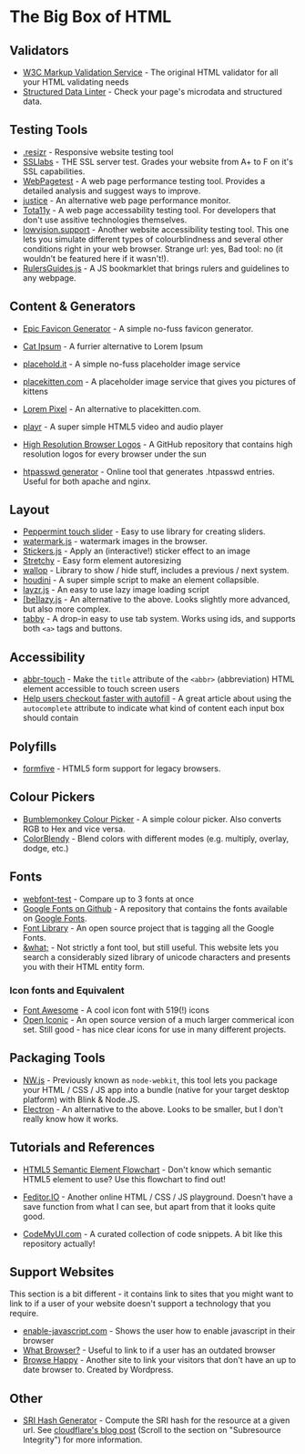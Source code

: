 # The Big Box of HTML

## Validators
 - [W3C Markup Validation Service](https://validator.w3.org/) - The original HTML validator for all your HTML validating needs
 - [Structured Data Linter](http://linter.structured-data.org/) - Check your page's microdata and structured data.

## Testing Tools
 - [.resizr](http://resizr.co/) - Responsive website testing tool
 - [SSLlabs](https://www.ssllabs.com/ssltest/) - THE SSL server test. Grades your website from A+ to F on it's SSL capabilities.
 - [WebPagetest](http://www.webpagetest.org/) - A web page performance testing tool. Provides a detailed analysis and suggest ways to improve.
 - [justice](http://okor.github.io/justice/) - An alternative web page performance monitor.
 - [Tota11y](http://khan.github.io/tota11y/) - A web page accessability testing tool. For developers that don't use assitive technologies themselves.
 - [lowvision.support](http://lowvision.support/) - Another website accessibility testing tool. This one lets you simulate different types of colourblindness and several other conditions right in your web browser. Strange url: yes, Bad tool: no (it wouldn't be featured here if it wasn't!).
 - [RulersGuides.js](http://mark-rolich.github.io/RulersGuides.js/) - A JS bookmarklet that brings rulers and guidelines to any webpage.

## Content & Generators
 - [Epic Favicon Generator](https://epicfavicongenerator.com/) - A simple no-fuss favicon generator.
 - [Cat Ipsum](http://catipsum.com/) - A furrier alternative to Lorem Ipsum
 - [placehold.it](https://placehold.it/) - A simple no-fuss placeholder image service
 - [placekitten.com](http://placekitten.com/) - A placeholder image service that gives you pictures of kittens
 - [Lorem Pixel](http://lorempixel.com/) - An alternative to placekitten.com.
 - [playr](http://plyr.io/) - A super simple HTML5 video and audio player

 - [High Resolution Browser Logos](https://github.com/alrra/browser-logos#high-resolution-browser-logos) - A GitHub repository that contains high resolution logos for every browser under the sun

 - [htpasswd generator](http://aspirine.org/htpasswd_en.html) - Online tool that generates .htpasswd entries. Useful for both apache and nginx.

## Layout
 - [Peppermint touch slider](http://wd.dizaina.net/en/scripts/peppermint/) - Easy to use library for creating sliders.
 - [watermark.js](http://brianium.github.io/watermarkjs/) - watermark images in the browser.
 - [Stickers.js](http://stickerjs.cmiscm.com/) - Apply an (interactive!) sticker effect to an image
 - [Stretchy](http://leaverou.github.io/stretchy/) - Easy form element autoresizing
 - [wallop](http://pedroduarte.me/wallop/) - Library to show / hide stuff, includes a previous / next system.
 - [houdini](https://github.com/cferdinandi/houdini/) - A super simple script to make an element collapsible.
 - [layzr.js](http://callmecavs.github.io/layzr.js/) - An easy to use lazy image loading script
 - [[be]lazy.js](http://dinbror.dk/blazy/) - An alternative to the above. Looks slightly more advanced, but also more complex.
 - [tabby](https://github.com/cferdinandi/tabby/) - A drop-in easy to use tab system. Works using ids, and supports both `<a>` tags and buttons.

## Accessibility
 - [abbr-touch](https://github.com/Tyriar/abbr-touch) - Make the `title` attribute of the `<abbr>` (abbreviation) HTML element accessible to touch screen users
 - [Help users checkout faster with autofill](http://updates.html5rocks.com/2015/06/checkout-faster-with-Autofill) - A great article about using the `autocomplete` attribute to indicate what kind of content each input box should contain

## Polyfills
 - [formfive](http://etiennetalbot.github.io/formFive/) - HTML5 form support for legacy browsers.

## Colour Pickers
 - [Bumblemonkey Colour Picker](http://bumblemonkey.com/picker/picker.html) - A simple colour picker. Also converts RGB to Hex and vice versa.
 - [ColorBlendy](http://colorblendy.com/) - Blend colors with different modes (e.g. multiply, overlay, dodge, etc.)

## Fonts
 - [webfont-test](http://webfont-test.com/) - Compare up to 3 fonts at once
 - [Google Fonts on Github](https://github.com/google/fonts) - A repository that contains the fonts available on [Google Fonts](https://www.google.com/fonts).
 - [Font Library](http://katydecorah.com/font-library/) - An open source project that is tagging all the Google Fonts.
 - [&what;](http://www.amp-what.com/) - Not strictly a font tool, but still useful. This website lets you search a considerably sized library of unicode characters and presents you with their HTML entity form.

### Icon fonts and Equivalent
 - [Font Awesome](http://fontawesome.io/) - A cool icon font with 519(!) icons
 - [Open Iconic](https://useiconic.com/open/) - An open source version of a much larger commerical icon set. Still good - has nice clear icons for use in many different projects.

## Packaging Tools
 - [NW.js](http://nwjs.io/) - Previously known as `node-webkit`, this tool lets you package your HTML / CSS / JS app into a bundle (native for your target desktop platform) with Blink & Node.JS.
 - [Electron](http://electron.atom.io/) - An alternative to the above. Looks to be smaller, but I don't really know how it works.

## Tutorials and References
 - [HTML5 Semantic Element Flowchart](http://html5doctor.com/downloads/h5d-sectioning-flowchart.png) - Don't know which semantic HTML5 element to use? Use this flowchart to find out!

 - [Feditor.IO](http://feditor.io/) - Another online HTML / CSS / JS playground. Doesn't have a save function from what I can see, but apart from that it looks quite good.
 - [CodeMyUI.com](http://codemyui.com/) - A curated collection of code snippets. A bit like this repository actually!

## Support Websites
This section is a bit different - it contains link to sites that you might want to link to if a user of your website doesn't support a technology that you require.
 - [enable-javascript.com](http://enable-javascript.com/) - Shows the user how to enable javascript in their browser
 - [What Browser?](https://whatbrowser.org/) - Useful to link to if a user has an outdated browser
 - [Browse Happy](http://browsehappy.com/) - Another site to link your visitors that don't have an up to date browser to. Created by Wordpress.

## Other
 - [SRI Hash Generator](https://srihash.org/) - Compute the SRI hash for the resource at a given url. See [cloudflare's blog post](https://blog.cloudflare.com/an-introduction-to-javascript-based-ddos/) (Scroll to the section on "Subresource Integrity") for more information.
